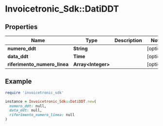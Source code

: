 # Invoicetronic_Sdk::DatiDDT

## Properties

| Name | Type | Description | Notes |
| ---- | ---- | ----------- | ----- |
| **numero_ddt** | **String** |  | [optional] |
| **data_ddt** | **Time** |  | [optional] |
| **riferimento_numero_linea** | **Array&lt;Integer&gt;** |  | [optional] |

## Example

```ruby
require 'invoicetronic_sdk'

instance = Invoicetronic_Sdk::DatiDDT.new(
  numero_ddt: null,
  data_ddt: null,
  riferimento_numero_linea: null
)
```

